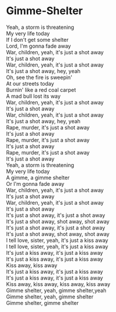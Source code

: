 # Gimme-Shelter

  
Yeah, a storm is threatening  
My very life today  
If I don't get some shelter  
Lord, I'm gonna fade away  
War, children, yeah, it's just a shot away  
It's just a shot away  
War, children, yeah, it's just a shot away  
It's just a shot away, hey, yeah  
Oh, see the fire is sweepin'  
At our streets today  
Burnin' like a red coal carpet  
A mad bull lost its way  
War, children, yeah, it's just a shot away  
It's just a shot away  
War, children, yeah, it's just a shot away  
It's just a shot away, hey, yeah  
Rape, murder, it's just a shot away  
It's just a shot away  
Rape, murder, it's just a shot away  
It's just a shot away  
Rape, murder, it's just a shot away  
It's just a shot away  
Yeah, a storm is threatening  
My very life today  
A gimme, a gimme shelter  
Or I'm gonna fade away  
War, children, yeah, it's just a shot away  
It's just a shot away  
War, children, yeah, it's just a shot away  
It's just a shot away  
It's just a shot away, it's just a shot away  
It's just a shot away, shot away, shot away  
It's just a shot away, it's just a shot away  
It's just a shot away, shot away, shot away  
I tell love, sister, yeah, it's just a kiss away  
I tell love, sister, yeah, it's just a kiss away  
It's just a kiss away, it's just a kiss away  
It's just a kiss away, it's just a kiss away  
Kiss away, kiss away  
It's just a kiss away, it's just a kiss away  
It's just a kiss away, it's just a kiss away  
Kiss away, kiss away, kiss away, kiss away  
Gimme shelter, yeah, gimme shelter,yeah  
Gimme shelter, yeah, gimme shelter  
Gimme shelter, gimme shelter
